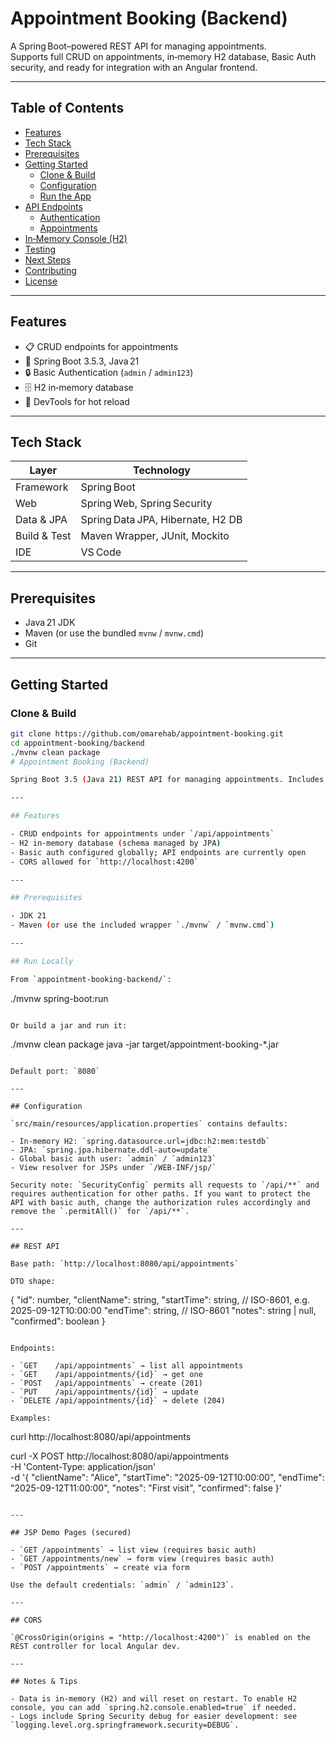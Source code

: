 # Appointment Booking (Backend)

A Spring Boot–powered REST API for managing appointments.  
Supports full CRUD on appointments, in‑memory H2 database, Basic Auth security, and ready for integration with an Angular frontend.

---

## Table of Contents

- [Features](#features)  
- [Tech Stack](#tech-stack)  
- [Prerequisites](#prerequisites)  
- [Getting Started](#getting-started)  
  - [Clone & Build](#clone--build)  
  - [Configuration](#configuration)  
  - [Run the App](#run-the-app)  
- [API Endpoints](#api-endpoints)  
  - [Authentication](#authentication)  
  - [Appointments](#appointments)  
- [In‑Memory Console (H2)](#in-memory-console-h2)  
- [Testing](#testing)  
- [Next Steps](#next-steps)  
- [Contributing](#contributing)  
- [License](#license)  

---

## Features

- 📋 CRUD endpoints for appointments  
- 🚀 Spring Boot 3.5.3, Java 21  
- 🔒 Basic Authentication (`admin` / `admin123`)  
- 🗄️ H2 in‑memory database  
- 🔄 DevTools for hot reload  

---

## Tech Stack

| Layer          | Technology                          |
| -------------- | ----------------------------------- |
| Framework      | Spring Boot                         |
| Web            | Spring Web, Spring Security         |
| Data & JPA     | Spring Data JPA, Hibernate, H2 DB   |
| Build & Test   | Maven Wrapper, JUnit, Mockito       |
| IDE            | VS Code                             |

---

## Prerequisites

- Java 21 JDK  
- Maven (or use the bundled `mvnw` / `mvnw.cmd`)  
- Git  

---

## Getting Started

### Clone & Build

```bash
git clone https://github.com/omarehab/appointment-booking.git
cd appointment-booking/backend
./mvnw clean package
# Appointment Booking (Backend)

Spring Boot 3.5 (Java 21) REST API for managing appointments. Includes a small JSP-based demo UI under `/appointments` and a CORS-enabled REST controller under `/api/appointments` for the Angular frontend.

---

## Features

- CRUD endpoints for appointments under `/api/appointments`
- H2 in-memory database (schema managed by JPA)
- Basic auth configured globally; API endpoints are currently open
- CORS allowed for `http://localhost:4200`

---

## Prerequisites

- JDK 21
- Maven (or use the included wrapper `./mvnw` / `mvnw.cmd`)

---

## Run Locally

From `appointment-booking-backend/`:

```
./mvnw spring-boot:run
```

Or build a jar and run it:

```
./mvnw clean package
java -jar target/appointment-booking-*.jar
```

Default port: `8080`

---

## Configuration

`src/main/resources/application.properties` contains defaults:

- In-memory H2: `spring.datasource.url=jdbc:h2:mem:testdb`
- JPA: `spring.jpa.hibernate.ddl-auto=update`
- Global basic auth user: `admin` / `admin123`
- View resolver for JSPs under `/WEB-INF/jsp/`

Security note: `SecurityConfig` permits all requests to `/api/**` and requires authentication for other paths. If you want to protect the API with basic auth, change the authorization rules accordingly and remove the `.permitAll()` for `/api/**`.

---

## REST API

Base path: `http://localhost:8080/api/appointments`

DTO shape:

```
{
  "id": number,
  "clientName": string,
  "startTime": string,  // ISO-8601, e.g. 2025-09-12T10:00:00
  "endTime": string,    // ISO-8601
  "notes": string | null,
  "confirmed": boolean
}
```

Endpoints:

- `GET    /api/appointments` → list all appointments
- `GET    /api/appointments/{id}` → get one
- `POST   /api/appointments` → create (201)
- `PUT    /api/appointments/{id}` → update
- `DELETE /api/appointments/{id}` → delete (204)

Examples:

```
curl http://localhost:8080/api/appointments

curl -X POST http://localhost:8080/api/appointments \
  -H 'Content-Type: application/json' \
  -d '{
        "clientName": "Alice",
        "startTime": "2025-09-12T10:00:00",
        "endTime":   "2025-09-12T11:00:00",
        "notes":     "First visit",
        "confirmed": false
      }'
```

---

## JSP Demo Pages (secured)

- `GET /appointments` → list view (requires basic auth)
- `GET /appointments/new` → form view (requires basic auth)
- `POST /appointments` → create via form

Use the default credentials: `admin` / `admin123`.

---

## CORS

`@CrossOrigin(origins = "http://localhost:4200")` is enabled on the REST controller for local Angular dev.

---

## Notes & Tips

- Data is in-memory (H2) and will reset on restart. To enable H2 console, you can add `spring.h2.console.enabled=true` if needed.
- Logs include Spring Security debug for easier development: see `logging.level.org.springframework.security=DEBUG`.
